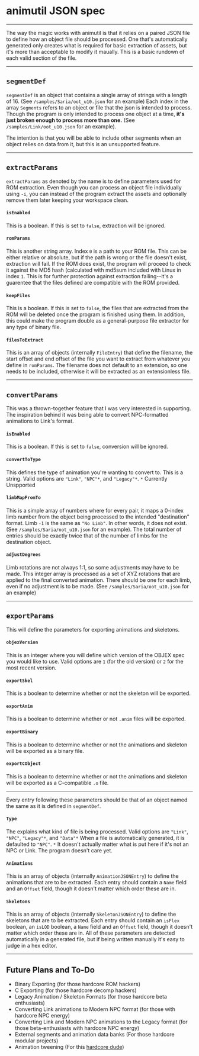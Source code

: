 # animutil JSON spec
---

The way the magic works with animutil is that it relies on a paired JSON file to define how an object file should be processed. One that's automatically generated only creates what is required for basic extraction of assets, but it's more than acceptable to modify it maually. This is a basic rundown of each valid section of the file.

---
## `segmentDef`
`segmentDef` is an object that contains a single array of strings with a length of 16. (See `/samples/Saria/oot_u10.json` for an example) Each index in the array `Segments` refers to an object or file that the json is intended to process. Though the program is only intended to process one object at a time, **it's just broken enough to process more than one.** (See `/samples/Link/oot_u10.json` for an example).

The intention is that you will be able to include other segments when an object relies on data from it, but this is an unsupported feature.

---

## `extractParams`
`extractParams` as denoted by the name is to define parameters used for ROM extraction. Even though you can process an object file individually using `-i`, you can instead of the program extract the assets and optionally remove them later keeping your workspace clean.

#### `isEnabled`
This is a boolean. If this is set to `false`, extraction will be ignored. 

#### `romParams`
This is another string array. Index `0` is a path to your ROM file. This can be either relative or absolute, but if the path is wrong or the file doesn't exist, extraction will fail. If the ROM does exist, the program will proceed to check it against the MD5 hash (calculated with md5sum included with Linux in index `1`. This is for further protection against extraction failing--it's a guarentee that the files defined are compatible with the ROM provided.

#### `keepFiles`
This is a boolean. If this is set to `false`, the files that are extracted from the ROM will be deleted once the program is finished using them. In addition, this could make the program double as a general-purpose file extractor for any type of binary file.

#### `filesToExtract`
This is an array of objects (internally `FileEntry`) that define the filename, the start offset and end offset of the file you want to extract from whatever you define in `romParams`. The filename does not default to an extension, so one needs to be included, otherwise it will be extracted as an extensionless file.

---
## `convertParams`
This was a thrown-together feature that I was very interested in supporting. The inspiration behind it was being able to convert NPC-formatted animations to Link's format.

#### `isEnabled`
This is a boolean. If this is set to `false`, conversion will be ignored.

#### `convertToType`
This defines the type of animation you're wanting to convert to. This is a string. Valid options are `"Link"`, `"NPC"*`, and `"Legacy"*`.
`*` Currently Unspported

#### `limbMapFromTo`
This is a simple array of numbers where for every pair, it maps a 0-index limb number from the object being processed to the intended "destination" format. Limb `-1` is the same as `"No Limb"`. In other words, it does not exist. (See `/samples/Saria/oot_u10.json` for an example). The total number of entries should be exactly twice that of the number of limbs for the destination object.

#### `adjustDegrees`
Limb rotations are not always 1:1, so some adjustments may have to be made. This integer array is processed as a set of XYZ rotations that are applied to the final converted animation. There should be one for each limb, even if no adjustment is to be made. (See `/samples/Saria/oot_u10.json` for an example)

---

## `exportParams`
This will define the parameters for exporting animations and skeletons.

#### `objexVersion`
This is an integer where you will define which version of the OBJEX spec you would like to use. Valid options are `1` (for the old version) or `2` for the most recent version.

#### `exportSkel`
This is a boolean to determine whether or not the skeleton will be exported.

#### `exportAnim`
This is a boolean to determine whether or not `.anim` files will be exported.

#### `exportBinary`
This is a boolean to determine whether or not the animations and skeleton will be exported as a binary file.

#### `exportCObject`
This is a boolean to determine whether or not the animations and skeleton will be exported as a C-compatible `.o` file.

---
Every entry following these parameters should be that of an object named the same as it is defined in `segmentDef`.

#### `Type`
The explains what kind of file is being processed. Valid options are `"Link"`, `"NPC"`, `"Legacy"*`, and `"Data"*` When a file is automatically generated, it is defaulted to `"NPC"`.
`*` It doesn't actually matter what is put here if it's not an NPC or Link. The program doesn't care yet.

#### `Animations`
This is an array of objects (internally `AnimationJSONEntry`) to define the animations that are to be extracted. Each entry should contain a `Name` field and an `Offset` field, though it doesn't matter which order these are in.

#### `Skeletons`
This is an array of objects (internally `SkeletonJSONEntry`) to define the skeletons that are to be extracted. Each entry should contain an `isFlex` boolean, an `isLOD` boolean, a `Name` field and an `Offset` field, though it doesn't matter which order these are in. All of these parameters are detected automatically in a generated file, but if being written manually it's easy to judge in a hex editor.

---
## Future Plans and To-Do
- Binary Exporting (for those hardcore ROM hackers)
- C Exporting (for those hardcore decomp hackers)
- Legacy Animation / Skeleton Formats (for those hardcore beta enthusiasts)
- Converting Link animations to Modern NPC format (for those with hardcore NPC energy)
- Converting Link and Modern NPC animations to the Legacy format (for those beta-enthusiasts with hardcore NPC energy)
- External segments and animation data banks (For those hardcore modular projects)
- Animation tweening (For this [hardcore dude](https://www.youtube.com/watch?v=wA5iEVHP2os))